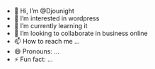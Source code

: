 - 👋 Hi, I’m @Djounight
- 👀 I’m interested in wordpress
- 🌱 I’m currently learning it
- 💞️ I’m looking to collaborate in business online
- 📫 How to reach me ...
- 😄 Pronouns: ...
- ⚡ Fun fact: ...

<!---
Djounight/Djounight is a ✨ special ✨ repository because its `README.md` (this file) appears on your GitHub profile.
You can click the Preview link to take a look at your changes.
--->
